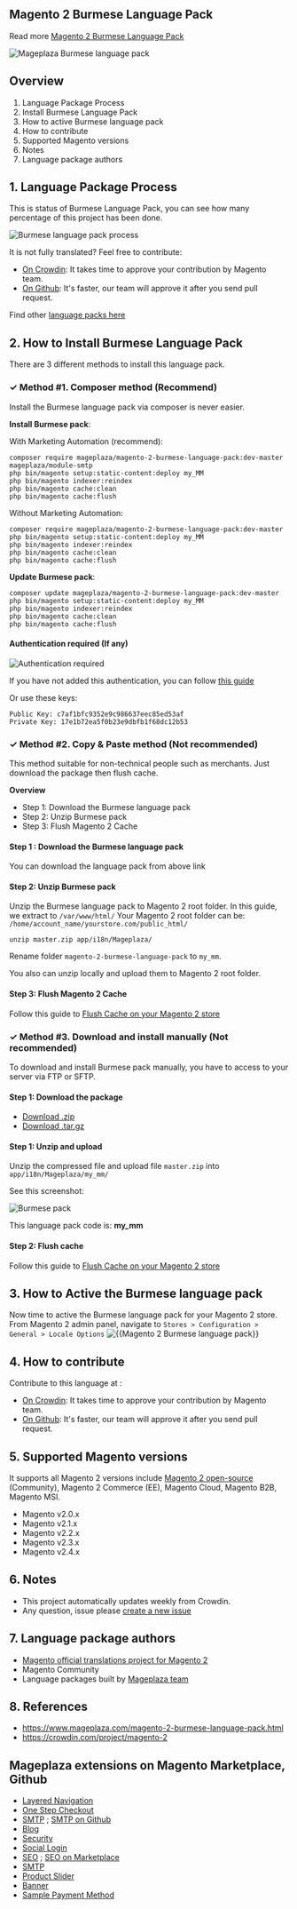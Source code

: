 ## Magento 2 Burmese Language Pack



Read more [Magento 2 Burmese Language Pack](https://www.mageplaza.com/magento-2-burmese-language-pack.html)

![Mageplaza Burmese language pack](https://cdn3.mageplaza.com/media/general/qjWPj1W.png)

## Overview

1. Language Package Process
2. Install Burmese Language Pack
3. How to active Burmese language pack
4. How to contribute
5. Supported Magento versions
6. Notes
7. Language package authors

## 1. Language Package Process

This is status of Burmese Language Pack, you can see how many percentage of this project has been done.

![Burmese language pack process](https://progress-bar.dev//?title=completed)

It is not fully translated? Feel free to contribute:
- [On Crowdin](https://crowdin.com/project/magento-2): It takes time to approve your contribution by Magento team.
- [On Github](https://github.com/mageplaza/magento-2-burmese-language-pack/blob/master/HOW-TO-CONTRIBUTE.md): It's faster, our team will approve it after you send pull request.


Find other [language packs here](https://www.mageplaza.com/magento-2-extensions/language-packs.html)

## 2. How to Install Burmese Language Pack

There are 3 different methods to install this language pack.

### ✓ Method #1. Composer method (Recommend)
Install the Burmese language pack via composer is never easier.

**Install Burmese pack**:

With Marketing Automation (recommend):

```
composer require mageplaza/magento-2-burmese-language-pack:dev-master mageplaza/module-smtp 
php bin/magento setup:static-content:deploy my_MM
php bin/magento indexer:reindex
php bin/magento cache:clean
php bin/magento cache:flush
```

Without Marketing Automation:

```
composer require mageplaza/magento-2-burmese-language-pack:dev-master
php bin/magento setup:static-content:deploy my_MM
php bin/magento indexer:reindex
php bin/magento cache:clean
php bin/magento cache:flush
```


**Update  Burmese pack**:

```
composer update mageplaza/magento-2-burmese-language-pack:dev-master
php bin/magento setup:static-content:deploy my_MM
php bin/magento indexer:reindex
php bin/magento cache:clean
php bin/magento cache:flush

```

#### Authentication required (If any)

![Authentication required](https://cdn.mageplaza.com/media/general/dmryiPk.png)

If you have not added this authentication, you can follow [this guide](http://devdocs.magento.com/guides/v2.0/install-gde/prereq/connect-auth.html)

Or use these keys:

```
Public Key: c7af1bfc9352e9c986637eec85ed53af
Private Key: 17e1b72ea5f0b23e9dbfb1f68dc12b53
```



### ✓ Method #2. Copy & Paste method (Not recommended)

This method suitable for non-technical people such as merchants. Just download the package then flush cache.

**Overview**

- Step 1: Download the Burmese language pack
- Step 2: Unzip Burmese pack
- Step 3: Flush Magento 2 Cache

#### Step 1 : Download the Burmese language pack

You can download the language pack from above link

#### Step 2: Unzip Burmese pack

Unzip the Burmese language pack to Magento 2 root folder. In this guide, we extract to `/var/www/html/`
Your Magento 2 root folder can be: `/home/account_name/yourstore.com/public_html/`

```
unzip master.zip app/i18n/Mageplaza/
```

Rename folder `magento-2-burmese-language-pack` to `my_mm`.


You also can unzip locally and upload them to Magento 2 root folder.

#### Step 3: Flush Magento 2 Cache

Follow this guide to [Flush Cache on your Magento 2 store](https://www.mageplaza.com/kb/how-flush-enable-disable-cache.html)


### ✓ Method #3. Download and install manually (Not recommended)

To download and install Burmese pack manually, you have to access to your server via FTP or SFTP.

#### Step 1: Download the package

- [Download .zip](https://github.com/mageplaza/magento-2-burmese-language-pack/archive/master.zip)
- [Download .tar.gz](https://github.com/mageplaza/magento-2-burmese-language-pack/tarball/master)

#### Step 1: Unzip and upload

Unzip the compressed file and upload file `master.zip` into `app/i18n/Mageplaza/my_mm/`

See this screenshot:

![Burmese pack](https://cdn3.mageplaza.com/media/general/language-pack.png)

This language pack code is: **my_mm**

#### Step 2: Flush cache

Follow this guide to [Flush Cache on your Magento 2 store](https://www.mageplaza.com/kb/how-flush-enable-disable-cache.html)


## 3. How to Active the Burmese language pack 

Now time to active the Burmese language pack for your Magento 2 store. From Magento 2 admin panel, navigate to `Stores > Configuration > General > Locale Options`
![{{Magento 2 Burmese language pack}}](https://cdn.mageplaza.com/media/general/aPSUA0l.png)


## 4. How to contribute

Contribute to this language at :
- [On Crowdin](https://crowdin.com/project/magento-2): It takes time to approve your contribution by Magento team.
- [On Github](https://github.com/mageplaza/magento-2-burmese-language-pack/blob/master/HOW-TO-CONTRIBUTE.md): It's faster, our team will approve it after you send pull request.


## 5. Supported Magento versions

It supports all Magento 2 versions include [Magento 2 open-source](https://www.mageplaza.com/download-magento/) (Community), Magento 2 Commerce (EE), Magento Cloud, Magento B2B, Magento MSI.


- Magento v2.0.x
- Magento v2.1.x
- Magento v2.2.x
- Magento v2.3.x
- Magento v2.4.x



## 6. Notes 

- This project automatically updates weekly from Crowdin.
- Any question, issue please [create a new issue](https://github.com/mageplaza/magento-2-burmese-language-pack/issues/new)

## 7. Language package authors

- [Magento official translations project for Magento 2](https://crowdin.com/project/magento-2)
- Magento Community
- Language packages built by [Mageplaza team](https://www.mageplaza.com/)


## 8. References 

- https://www.mageplaza.com/magento-2-burmese-language-pack.html
- https://crowdin.com/project/magento-2



## Mageplaza extensions on Magento Marketplace, Github


- [Layered Navigation](https://marketplace.magento.com/mageplaza-layered-navigation-m2.html)
- [One Step Checkout](https://marketplace.magento.com/mageplaza-magento-2-one-step-checkout-extension.html)
- [SMTP](https://marketplace.magento.com/mageplaza-module-smtp.html) ; [SMTP on Github](https://github.com/mageplaza/magento-2-smtp)
- [Blog](https://github.com/mageplaza/magento-2-blog)
- [Security](https://marketplace.magento.com/mageplaza-module-security.html)
- [Social Login](https://github.com/mageplaza/magento-2-social-login)
- [SEO](https://github.com/mageplaza/magento-2-seo) ; [SEO on Marketplace](https://marketplace.magento.com/mageplaza-magento-2-seo-extension.html)
- [SMTP](https://github.com/mageplaza/magento-2-smtp)
- [Product Slider](https://github.com/mageplaza/magento-2-product-slider)
- [Banner](https://github.com/mageplaza/magento-2-banner-slider)
- [Sample Payment Method](https://github.com/mageplaza/magento-2-sample-payment-method)



